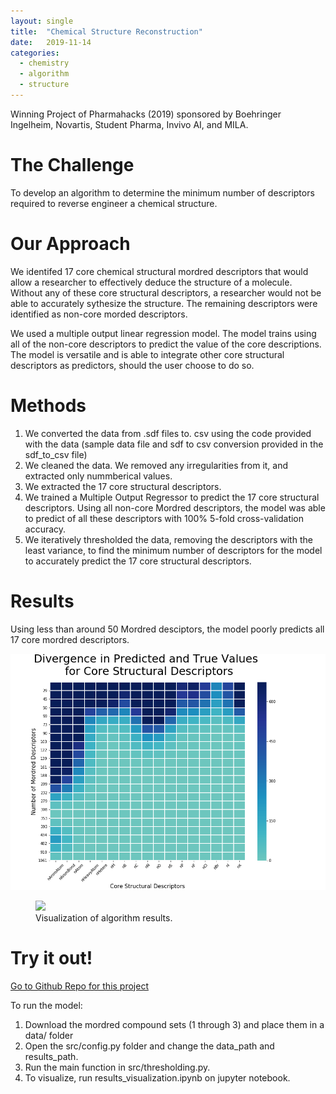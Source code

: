 ```yaml
---
layout: single
title:  "Chemical Structure Reconstruction"
date:   2019-11-14
categories: 
  - chemistry
  - algorithm
  - structure
---
```


Winning Project of Pharmahacks (2019) sponsored by Boehringer Ingelheim, Novartis, Student Pharma, Invivo AI, and MILA.

# The Challenge 
To develop an algorithm to determine the minimum number of descriptors required to reverse engineer a chemical structure.

# Our Approach 

We identifed 17 core chemical structural mordred descriptors that would allow a researcher to effectively deduce the structure of a molecule. Without any of these core structural descriptors, a researcher would not be able to accurately sythesize the structure. The remaining descriptors were identified as non-core morded descriptors. 

We used a multiple output linear regression model. The model trains using all of the non-core descriptors to predict the value of the core descriptions. The model is versatile and is able to integrate other core structural descriptors as predictors, should the user choose to do so.

# Methods
1. We converted the data from .sdf files to. csv using the code provided with the data (sample data file and sdf to csv conversion provided in the sdf_to_csv file)
2. We cleaned the data. We removed any irregularities from it, and extracted only nummberical values. 
3. We extracted the 17 core structural descriptors.
4. We trained a Multiple Output Regressor to predict the 17 core structural descriptors. Using all non-core Mordred descriptors, the model was able to predict of all these descriptors with 100% 5-fold cross-validation accuracy.
5. We iteratively thresholded the data, removing the descriptors with the least variance, to find the minimum number of descriptors for the model to accurately predict the 17 core structural descriptors.

# Results
Using less than around 50 Mordred desciptors, the model poorly predicts all 17 core mordred  descriptors.
<p align="center">
<img src="https://github.com/sibamoussa/Pharmahacks_Chemical_Reconstruction/blob/main/img/results.png" width="600"/>
</p>
<figure class="half">
  <a href="/images/Mask.jpg"><img src="/images/pharmahacks.jepg"></a>
    <figcaption>Visualization of algorithm results.</figcaption>
</figure>


# Try it out!

[Go to Github Repo for this project](https://github.com/sibamoussa/Pharmahacks_Chemical_Reconstruction)

To run the model:
1. Download the mordred compound sets (1 through 3) and place them in a data/ folder
2. Open the src/config.py folder and change the data_path and results_path.
3. Run the main function in src/thresholding.py.
4. To visualize, run results_visualization.ipynb on jupyter notebook.
